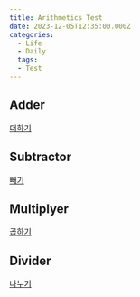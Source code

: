 ```yaml
---
title: Arithmetics Test
date: 2023-12-05T12:35:00.000Z
categories:
  - Life
  - Daily
  tags:
  - Test
---
```



## Adder

  [더하기](https://fighting58.github.io/projects/Arithmetics/adder.html)

## Subtractor

  [빼기](https://fighting58.github.io/projects/Arithmetics/subtractor.html)

## Multiplyer

  [곱하기](https://fighting58.github.io/projects/Arithmetics/multiplyer.html)

## Divider

  [나누기](https://fighting58.github.io/projects/Arithmetics/divider.html)